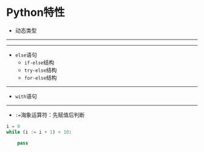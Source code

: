 # Python特性

- 动态类型

---



---

- `else`语句
    - `if-else`结构
    - `try-else`结构
    - `for-else`结构


---

- `with`语句


---
- `:=`海象运算符：先赋值后判断
```py
i = 0
while (i := i + 1) < 10:

    pass


```